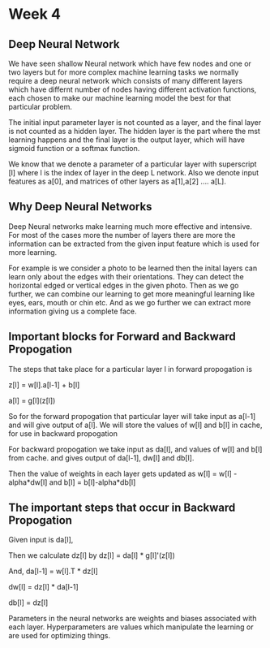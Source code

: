 # Week 4

## Deep Neural Network

We have seen shallow Neural network which have few nodes and one or two layers but for more complex machine learning tasks we normally require a deep neural network which consists of many different layers which have differnt number of nodes having different activation functions, each chosen to make our machine learning model the best for that particular problem. 


The initial input parameter layer is not counted as a layer, and the final layer is not counted as a hidden layer. The hidden layer is the part where the mst learning happens and the final layer is the output layer, which will have sigmoid function or a softmax function.


We know that we denote a parameter of a particular layer with superscript [l] where l is the index of layer in the deep L network. Also we denote input features as a[0], and matrices of other layers as a[1],a[2] .... a[L].

## Why Deep Neural Networks

Deep Neural networks make learning much more effective and intensive. For most of the cases more the number of layers there are more the information can be extracted from the given input feature which is used for more learning. 


For example is we consider a photo to be learned then the inital layers can learn only about the edges with their orientations. They can detect the horizontal edged or vertical edges in the given photo. Then as we go further, we can combine our learning to get more meaningful learning like eyes, ears, mouth or chin etc. And as we go further we can extract more information giving us a complete face. 

## Important blocks for Forward and Backward Propogation

The steps that take place for a particular layer l in forward propogation is 

z[l] = w[l].a[l-1] + b[l]

a[l] = g[l]\(z[l])

So for the forward propogation that particular layer will take input as a[l-1] and will give output of a[l].
We will store the values of w[l] and b[l] in cache, for use in backward propogation

For backward propogation we take input as da[l], and values of w[l] and b[l] from cache. and gives output of 
da[l-1], dw[l] and db[l]. 

Then the value of weights in each layer gets updated as w[l] = w[l] - alpha\*dw[l] and b[l] = b[l]-alpha\*db[l]

## The important steps that occur in Backward Propogation

Given input is da[l],

Then we calculate dz[l] by dz[l] = da[l] * g[l]'(z[l])

And, da[l-1] = w[l].T * dz[l]

dw[l] = dz[l] * da[l-1]

db[l] = dz[l]

Parameters in the neural networks are weights and biases associated with each layer. Hyperparameters are values which manipulate the learning or are used for optimizing things. 